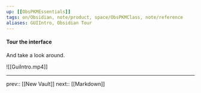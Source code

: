 ```yaml
---
up: [[ObsPKMEssentials]]
tags: on/Obsidian, note/product, space/ObsPKMClass, note/reference
aliases: GUIIntro, Obsidian Tour
---
```

#### Tour the interface

And take a look around.

![[GuiIntro.mp4]]


---
prev:: [[New Vault]]
next:: [[Markdown]]

